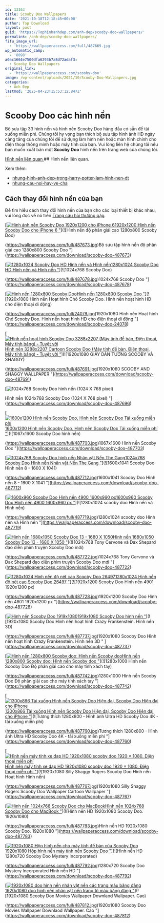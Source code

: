 ```yaml
---
id: 13163
title: Scooby Doo Wallpapers
date: '2021-10-18T12:18:45+00:00'
author: Top Download
layout: post
guid: 'https://Tophinhanhdep.com/anh-dep/scooby-doo-wallpapers/'
permalink: /anh-dep/scooby-doo-wallpapers/
fifu_image_url:
  - 'https://wallpaperaccess.com/full/487669.jpg'
wp_automatic_camp:
  - '8098'
a0ac1664e7500dfa6293b7a8d72adaf3:
  - Scooby Doo Wallpapers
original_link:
  - 'https://wallpaperaccess.com/scooby-doo'
image: /wp-content/uploads/2021/10/Scooby-Doo-Wallpapers.jpg
categories:
  - Ảnh Đẹp
lastmod: '2025-04-23T15:53:12.847Z'
---
```

# Scooby Doo các hình nền

Bộ sưu tập 33 hình nền và hình nền Scooby Doo hàng đầu có sẵn để tải xuống miễn phí. Chúng tôi hy vọng bạn thích bộ sưu tập hình ảnh HD ngày càng tăng của chúng tôi để sử dụng làm hình nền hoặc màn hình chính cho điện thoại thông minh hoặc máy tính của bạn. Vui lòng liên hệ chúng tôi nếu bạn muốn xuất bản một **Scooby Doo** hình nền trên trang web của chúng tôi.

[Hình nền liên quan ](#related) ## Hình nền liên quan.

   
 Xem thêm:

   
- [nhung-hinh-anh-dep-trong-harry-potter-lam-hinh-nen-dt](https://tophinhanhdep.com/hinh-nen-dep/nhung-hinh-anh-dep-trong-harry-potter-lam-hinh-nen-dt/)
- [nhung-cau-noi-hay-ve-cha](https://tophinhanhdep.com/nhung-cau-noi-hay/nhung-cau-noi-hay-ve-cha/)

## Cách thay đổi hình nền của bạn

Để tìm hiểu cách thay đổi hình nền của bạn cho các loại thiết bị khác nhau, vui lòng đọc về nó trên [Trang câu hỏi thường gặp](https://tophinhanhdep.com/faq/).

  
[[![Hình ảnh nền Scooby Doo 1920x1200 cho iPhone 6](https://wallpaperaccess.com/full/487669.jpg)1920x1200 Hình nền Scooby Doo cho iPhone 6 "](https://wallpaperaccess.com/download/scooby-doo-487669)](![Hình nền độ phân giải cao 1280x800 Scooby Doo)

(https://wallpaperaccess.com/full/487673.jpg)Bộ sưu tập hình nền độ phân giải cao 1280x800 Scooby Doo "](https://wallpaperaccess.com/download/scooby-doo-487673)

[[![1280x1024 Scooby Doo HD Hình nền và Hình nền](https://wallpaperaccess.com/full/146683.jpg)1280x1024 Scooby Doo HD Hình nền và Hình nền "](https://wallpaperaccess.com/download/scooby-doo-146683)](![1024x768 Scooby Doo)

(https://wallpaperaccess.com/full/487678.jpg)1024x768 Scooby Doo "](https://wallpaperaccess.com/download/scooby-doo-487678)

[[![Hình nền 1280x800 Scooby Doo](https://wallpaperaccess.com/full/487682.jpg)Hình nền 1280x800 Scooby Doo "](https://wallpaperaccess.com/download/scooby-doo-487682)](![1920x1080 Hình nền Hoạt hình Chó Scooby Doo.  Hình nền hoạt hình HD cho điện thoại di động)

(https://wallpaperaccess.com/full/24078.jpg)1920x1080 Hình nền Hoạt hình Chó Scooby Doo. Hình nền hoạt hình HD cho điện thoại di động "](https://wallpaperaccess.com/download/scooby-doo-24078)

[[![Hình nền hoạt hình Scooby Doo 3288x2207 (Máy tính để bàn, Điện thoại, Máy tính bảng) - Tuyệt vời](https://wallpaperaccess.com/full/487690.jpg)Hình nền 3288x2207 Cartoon Scooby Doo (Máy tính để bàn, Điện thoại, Máy tính bảng) - Tuyệt vời "](https://wallpaperaccess.com/download/scooby-doo-487690)](![1920x1080 GIẤY DÁN TƯỜNG SCOOBY VÀ SHAGGY)

(https://wallpaperaccess.com/full/487691.jpg)1920x1080 SCOOBY AND SHAGGY WALLPAPER "](https://wallpaperaccess.com/download/scooby-doo-487691)

[![1024x768 Scooby Doo hình nền (1024 X 768 pixel)](https://wallpaperaccess.com/full/487696.jpg)

Hình nền 1024x768 Scooby Doo (1024 X 768 pixel) "](https://wallpaperaccess.com/download/scooby-doo-487696)

[[![1600x1200 Hình nền Scooby Doo, Hình nền Scooby Doo Tải xuống miễn phí](https://wallpaperaccess.com/full/487702.jpg)1600x1200 Hình nền Scooby Doo, Hình nền Scooby Doo Tải xuống miễn phí "](https://wallpaperaccess.com/download/scooby-doo-487702)](![1067x1600 Scooby Doo hình nền)

(https://wallpaperaccess.com/full/487703.jpg)1067x1600 Hình nền Scooby Doo "](https://wallpaperaccess.com/download/scooby-doo-487703)

[[![1024x768 Scooby Doo hình nền Nhân vật Nền The Gang](https://wallpaperaccess.com/full/487707.jpg)1024x768 Scooby Doo Hình nền Nhân vật Nền The Gang "](https://wallpaperaccess.com/download/scooby-doo-487707)](![1600x1041 Scooby Doo Hình nền 8 - 1600 X 1041)

(https://wallpaperaccess.com/full/487712.jpg)1600x1041 Scooby Doo Hình nền 8 - 1600 X 1041 "](https://wallpaperaccess.com/download/scooby-doo-487712)

[[![1600x960 Scooby Doo Hình nền 4900 1600x960 px](https://wallpaperaccess.com/full/487717.jpg)1600x960 Scooby Doo Hình nền 4900 1600x960 px "](https://wallpaperaccess.com/download/scooby-doo-487717)](![1280x1024 scooby doo Hình nền và Hình nền)

(https://wallpaperaccess.com/full/487719.jpg)1280x1024 scooby doo Hình nền và Hình nền "](https://wallpaperaccess.com/download/scooby-doo-487719)

[[![Hình nền 1680x1050 Scooby Doo 13 - 1680 X 1050](https://wallpaperaccess.com/full/487720.jpg)Hình nền 1680x1050 Scooby Doo 13 - 1680 X 1050 "](https://wallpaperaccess.com/download/scooby-doo-487720)](![1024x768 Tony Cervone và Dax Shepard đạo diễn phim truyện Scooby Doo mới)

(https://wallpaperaccess.com/full/487722.jpg)1024x768 Tony Cervone và Dax Shepard đạo diễn phim truyện Scooby Doo mới "](https://wallpaperaccess.com/download/scooby-doo-487722)

[[![1280x1024 Hình nền độ nét cao Scooby Doo 26497](https://wallpaperaccess.com/full/487725.jpg)1280x1024 Hình nền độ nét cao Scooby Doo 26497 "](https://wallpaperaccess.com/download/scooby-doo-487725)](![1920x1200 Scooby Doo Hình nền 4901 1920x1200 px)

(https://wallpaperaccess.com/full/487728.jpg)1920x1200 Scooby Doo Hình nền 4901 1920x1200 px "](https://wallpaperaccess.com/download/scooby-doo-487728)

[[![Hình nền Scooby Doo 1919x1080](https://wallpaperaccess.com/full/487733.jpg)1919x1080 Scooby Doo hình nền "](https://wallpaperaccess.com/download/scooby-doo-487733)](![1920x1080 Scooby Doo Hình nền hoạt hình Crazy Frankenstein.  Hình nền 3D)

(https://wallpaperaccess.com/full/487737.jpg)1920x1080 Scooby Doo Hình nền hoạt hình Crazy Frankenstein. Hình nền 3D " ](https://wallpaperaccess.com/download/scooby-doo-487737)

[[![Hình nền 1280x800 Scooby doo: Hình nền Scooby doo](https://wallpaperaccess.com/full/487741.jpg)Hình nền 1280x800 Scooby doo: Hình nền Scooby doo "](https://wallpaperaccess.com/download/scooby-doo-487741)](![1280x1000 Hình nền Scooby Doo Độ phân giải cao cho máy tính xách tay)

(https://wallpaperaccess.com/full/487742.jpg)1280x1000 Hình nền Scooby Doo Độ phân giải cao cho máy tính xách tay "](https://wallpaperaccess.com/download/scooby-doo-487742)

[[![1300x866 Tải xuống Hình nền Scooby Doo Hiện đại, Scooby Doo Hiện đại cho iPhone](https://wallpaperaccess.com/full/487759.jpg)1300x866 Tải xuống Hình nền Scooby Doo Hiện đại, Scooby Doo Hiện đại cho iPhone "](https://wallpaperaccess.com/download/scooby-doo-487759)](![Tương thích 1280x800 - Hình ảnh Ultra HD Scooby Doo 4K - tải xuống miễn phí)

(https://wallpaperaccess.com/full/487760.jpg)Tương thích 1280x800 - Hình ảnh Ultra HD Scooby Doo 4K - tải xuống miễn phí "](https://wallpaperaccess.com/download/scooby-doo-487760)

[[![Hình nền máy tính xe đạp HD 1920x1080 scooby doo 1920 × 1080.  Điện thoại miễn phí](https://wallpaperaccess.com/full/487765.jpg)Hình nền máy tính xe đạp HD 1920x1080 scooby doo 1920 × 1080. Điện thoại miễn phí "](https://wallpaperaccess.com/download/scooby-doo-487765)](![1920x1080 Silly Shaggy Rogers Scooby Doo Hình nền Hoạt hình Hình nền)

(https://wallpaperaccess.com/full/487767.jpg)1920x1080 Silly Shaggy Rogers Scooby Doo Wallpaper Cartoon Wallpaper "](https://wallpaperaccess.com/download/scooby-doo-487767)

[[![Hình nền 1024x768 Scooby Doo cho MacBook](https://wallpaperaccess.com/full/487779.jpg)Hình nền 1024x768 Scooby Doo cho MacBook "](https://wallpaperaccess.com/download/scooby-doo-487779)](![Hình nền HD 1920x1080 Scooby Doo.  1920x1080)

(https://wallpaperaccess.com/full/487783.jpg)Hình nền HD 1920x1080 Scooby Doo. 1920x1080 "](https://wallpaperaccess.com/download/scooby-doo-487783)

[[![1920x1080 Hộp hình nền cho máy tính để bàn của Scooby Doo](https://wallpaperaccess.com/full/487790.jpg)1920x1080 Hộp hình nền máy tính nền Scooby Doo "](https://wallpaperaccess.com/download/scooby-doo-487790)](![Hình nền HD 1280x720 Scooby Doo Mystery Incorporated)

(https://wallpaperaccess.com/full/487792.jpg)1280x720 Scooby Doo Mystery Incorporated Hình nền HD "](https://wallpaperaccess.com/download/scooby-doo-487792)

[[![1920x1080 doo hình nền nhân vật nền các trang màu băng đảng](https://wallpaperaccess.com/full/487800.jpg)1920x1080 doo hình nền nhân vật nền trang tô màu băng đảng "](https://wallpaperaccess.com/download/scooby-doo-487800)](![1920x1080 Scooby Doo Movies Wallpaper Downlaod Wallpaper.  Cao)

(https://wallpaperaccess.com/full/487812.jpg)1920x1080 Scooby Doo Movies Wallpaper Downlaod Wallpaper. Cao "](https://wallpaperaccess.com/download/scooby-doo-487812)
